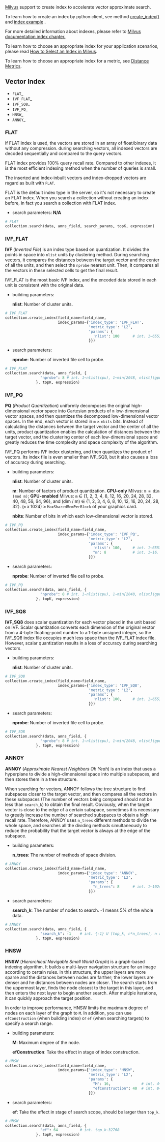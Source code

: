 
[Milvus](https://github.com/milvus-io) support to create index to accelerate vector approximate search. 

To learn how to create an index by python client, see method [create_index()](api/collection.html#pymilvus_orm.Collection.create_index) and 
[index example](https://github.com/milvus-io/pymilvus/tree/main/examples) .

For more detailed information about indexes, please refer to [Milvus documentation index chapter.](https://milvus.io/docs/index.md)

To learn how to choose an appropriate index for your application scenarios, please read [How to Select an Index in Milvus](https://medium.com/@milvusio/how-to-choose-an-index-in-milvus-4f3d15259212).

To learn how to choose an appropriate index for a metric, see [Distance Metrics](https://www.milvus.io/docs/metric.md).

## Vector Index

- `FLAT`_
- `IVF_FLAT`_
- `IVF_SQ8`_
- `IVF_PQ`_
- `HNSW`_
- `ANNOY`_


### FLAT
If FLAT index is used, the vectors are stored in an array of float/binary data without any compression. during 
searching vectors, all indexed vectors are decoded sequentially and compared to the query vectors.

FLAT index provides 100% query recall rate. Compared to other indexes, it is the most efficient indexing method 
when the number of queries is small.

The inserted and index-inbuilt vectors and index-dropped vectors are regard as built with ``FLAT``.

FLAT is the default index type in the server, so it's not necessary to create an FLAT index. When you search a
collection without creating an index before, in fact you search a collection with FLAT index.

- search parameters: 
  **N/A**
  
```python
# FLAT
collection.search(data, anns_field, search_params, topK, expression)
```

### IVF_FLAT

**IVF** (*Inverted File*) is an index type based on quantization. It divides the points in space into `nlist`
units by clustering method. During searching vectors, it compares the distances between the target vector
and the center of all the units, and then select the `nprobe` nearest unit. Then, it compares all the vectors
in these selected cells to get the final result.

IVF_FLAT is the most basic IVF index, and the encoded data stored in each unit is consistent with the original data.

- building parameters:

  **nlist**: Number of cluster units.

```python
# IVF_FLAT
collection.create_index(field_name=field_name,
                        index_params={'index_type': 'IVF_FLAT',
                                      'metric_type': 'L2',
                                      'params': {
                                        'nlist': 100      # int. 1~65536
                                      }})
```

- search parameters:

  **nprobe**: Number of inverted file cell to probe.

```python
# IVF_FLAT
collection.search(data, anns_field, {
                "nprobe": 8 # int. 1~nlist(cpu), 1~min[2048, nlist](gpu)
              }, topK, expression)
```

### IVF_PQ

**PQ** (*Product Quantization*) uniformly decomposes the original high-dimensional vector space into
Cartesian products of `m` low-dimensional vector spaces, and then quantizes the decomposed low-dimensional
vector spaces. In the end, each vector is stored in `m` × `nbits` bits. Instead of calculating the distances 
between the target vector and the center of all the units, product quantization enables the calculation of 
distances between the target vector, and the clustering center of each low-dimensional space and greatly reduces
the time complexity and space complexity of the algorithm.

IVF_PQ performs IVF index clustering, and then quantizes the product of vectors. Its index file is even
smaller than IVF_SQ8, but it also causes a loss of accuracy during searching.

- building parameters:

  **nlist**: Number of cluster units.

  **m**: Number of factors of product quantization. **CPU-only** Milvus: `m ≡ dim (mod m)`; **GPU-enabled** Milvus: `m` ∈ {1, 2, 3, 4, 8, 12, 16, 20, 24, 28, 32, 40, 48, 56, 64, 96}, and (dim / m) ∈ {1, 2, 3, 4, 6, 8, 10, 12, 16, 20, 24, 28, 32}. (`m` x 1024) ≥ `MaxSharedMemPerBlock` of your graphics card.

  **nbits**: Number of bits in which each low-dimensional vector is stored.

```python
# IVF_PQ
collection.create_index(field_name=field_name,
                        index_params={'index_type': 'IVF_PQ',
                                      'metric_type': 'L2',
                                      'params': {
                                        'nlist': 100,     # int. 1~65536
                                        "m": 8            # int. 1~16. 8 by default
                                      }})
```

- search parameters:

  **nprobe**: Number of inverted file cell to probe.

```python
# IVF_PQ
collection.search(data, anns_field, {
                "nprobe": 8 # int. 1~nlist(cpu), 1~min[2048, nlist](gpu)
              }, topK, expression)
```

### IVF_SQ8

**IVF_SQ8** does scalar quantization for each vector placed in the unit based on IVF. Scalar quantization
converts each dimension of the original vector from a 4-byte floating-point number to a 1-byte unsigned integer,
so the IVF_SQ8 index file occupies much less space than the IVF_FLAT index file.
However, scalar quantization results in a loss of accuracy during searching vectors.

- building parameters:
  
  **nlist**: Number of cluster units.

```python
# IVF_SQ8
collection.create_index(field_name=field_name,
                        index_params={'index_type': 'IVF_SQ8',
                                      'metric_type': 'L2',
                                      'params': {
                                        'nlist': 100,     # int. 1~65536
                                      }})
```

- search parameters:

  **nprobe**: Number of inverted file cell to probe.

```python
# IVF_SQ8
collection.search(data, anns_field, {
                "nprobe": 8 # int. 1~nlist(cpu), 1~min[2048, nlist](gpu)
              }, topK, expression)
```

### ANNOY

**ANNOY** (*Approximate Nearest Neighbors Oh Yeah*) is an index that uses a hyperplane to divide a
high-dimensional space into multiple subspaces, and then stores them in a tree structure.

When searching for vectors, ANNOY follows the tree structure to find subspaces closer to the target vector,
and then compares all the vectors in these subspaces (The number of vectors being compared should not be
less than `search_k`) to obtain the final result. Obviously, when the target vector is close to the edge of
a certain subspace, sometimes it is necessary to greatly increase the number of searched subspaces to obtain
a high recall rate. Therefore, ANNOY uses `n_trees` different methods to divide the whole space, and searches
all the dividing methods simultaneously to reduce the probability that the target vector is always at the edge of the subspace.

- building parameters:

  **n_trees**:  The number of methods of space division.

```python
# ANNOY
collection.create_index(field_name=field_name,
                        index_params={'index_type': 'ANNOY',
                                      'metric_type': 'L2',
                                      'params': {
                                        "n_trees": 8      # int. 1~1024
                                      }})
```

- search parameters:

  **search_k**: The number of nodes to search. -1 means 5% of the whole data.

```python
# ANNOY
collection.search(data, anns_field, {
                "search_k": -1    # int. {-1} U [top_k, n*n_trees], n represents vectors count.
              }, topK, expression)
```

### HNSW

**HNSW** (*Hierarchical Navigable Small World Graph*) is a graph-based indexing algorithm. It builds a
multi-layer navigation structure for an image according to certain rules. In this structure, the upper
layers are more sparse and the distances between nodes are farther; the lower layers are denser and 
he distances between nodes are closer. The search starts from the uppermost layer, finds the node closest
to the target in this layer, and then enters the next layer to begin another search. After multiple iterations,
it can quickly approach the target position.

In order to improve performance, HNSW limits the maximum degree of nodes on each layer of the graph to `M`.
In addition, you can use `efConstruction` (when building index) or `ef` (when searching targets) to specify a search range.

- building parameters:

  **M**: Maximum degree of the node.

  **efConstruction**: Take the effect in stage of index construction.

```python
# HNSW
collection.create_index(field_name=field_name,
                        index_params={'index_type': 'HNSW',
                                      'metric_type': 'L2',
                                      'params': {
                                        "M": 16,              # int. 4~64
                                        "efConstruction": 40  # int. 8~512
                                      }})
```

- search parameters:

  **ef**: Take the effect in stage of search scope, should be larger than `top_k`.

```python
# HNSW
collection.search(data, anns_field, {
                "ef": 64          # int. top_k~32768
              }, topK, expression)
```


